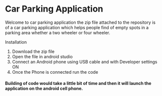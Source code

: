 # Car Parking Application
Welcome to car parking application the zip file attached to the repository is of a car parking application which helps people find of empty spots in a parking area whether a two wheeler or four wheeler.

Installation
1) Download the zip file
2) Open the file in android studio
3) Connect an Android phone using USB cable and with Developer settings ON 
4) Once the Phone is connected run the code 
#### Building of code would take a little bit of time and then it will launch the application on the android cell phone.

